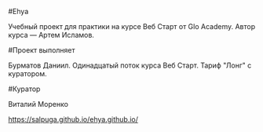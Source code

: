 #Ehya

Учебный проект для практики на курсе Веб Старт от Glo Academy. Автор курса — Артем Исламов.

#Проект выполняет

Бурматов Даниил. Одинадцатый поток курса Веб Старт. Тариф "Лонг" с куратором.

#Куратор

Виталий Моренко

https://salpuga.github.io/ehya.github.io/
